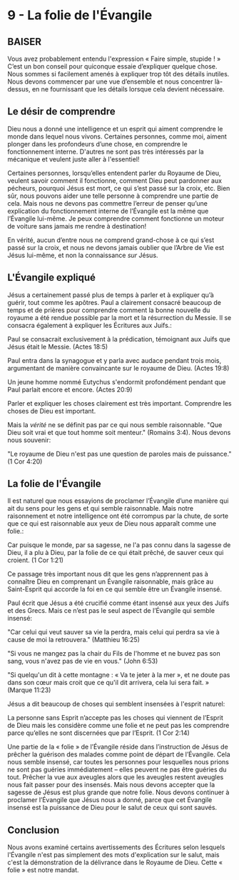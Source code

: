 # 9 - La folie de l'Évangile

## BAISER

Vous avez probablement entendu l'expression « Faire simple, stupide ! » C’est un bon conseil pour quiconque essaie d’expliquer quelque chose. Nous sommes si facilement amenés à expliquer trop tôt des détails inutiles. Nous devons commencer par une vue d’ensemble et nous concentrer là-dessus, en ne fournissant que les détails lorsque cela devient nécessaire.

## Le désir de comprendre

Dieu nous a donné une intelligence et un esprit qui aiment comprendre le monde dans lequel nous vivons. Certaines personnes, comme moi, aiment plonger dans les profondeurs d’une chose, en comprendre le fonctionnement interne. D'autres ne sont pas très intéressés par la mécanique et veulent juste aller à l'essentiel!

Certaines personnes, lorsqu’elles entendent parler du Royaume de Dieu, veulent savoir comment il fonctionne, comment Dieu peut pardonner aux pécheurs, pourquoi Jésus est mort, ce qui s’est passé sur la croix, etc. Bien sûr, nous pouvons aider une telle personne à comprendre une partie de cela. Mais nous ne devons pas commettre l’erreur de penser qu’une explication du fonctionnement interne de l’Évangile est la même que l’Évangile lui-même. Je peux comprendre comment fonctionne un moteur de voiture sans jamais me rendre à destination!

En vérité, aucun d’entre nous ne comprend grand-chose à ce qui s’est passé sur la croix, et nous ne devons jamais oublier que l’Arbre de Vie est Jésus lui-même, et non la connaissance *sur* Jésus.

## L'Évangile expliqué

Jésus a certainement passé plus de temps à parler et à expliquer qu’à guérir, tout comme les apôtres. Paul a clairement consacré beaucoup de temps et de prières pour comprendre comment la bonne nouvelle du royaume a été rendue possible par la mort et la résurrection du Messie. Il se consacra également à expliquer les Écritures aux Juifs.:

Paul se consacrait exclusivement à la prédication, témoignant aux Juifs que Jésus était le Messie. (Actes 18:5)

Paul entra dans la synagogue et y parla avec audace pendant trois mois, argumentant de manière convaincante sur le royaume de Dieu. (Actes 19:8)

Un jeune homme nommé Eutychus s'endormit profondément pendant que Paul parlait encore et encore. (Actes 20:9)

Parler et expliquer les choses clairement est très important. Comprendre les choses de Dieu est important.

Mais la *vérité* ne se définit pas par ce qui nous semble raisonnable. "Que Dieu soit vrai et que tout homme soit menteur." (Romains 3:4). Nous devons nous souvenir:

"Le royaume de Dieu n'est pas une question de paroles mais de puissance." (1 Cor 4:20)

## La folie de l'Évangile

Il est naturel que nous essayions de proclamer l’Évangile d’une manière qui ait du sens pour les gens et qui semble raisonnable. Mais notre raisonnement et notre intelligence ont été corrompus par la chute, de sorte que ce qui est raisonnable aux yeux de Dieu nous apparaît comme une folie.:

Car puisque le monde, par sa sagesse, ne l'a pas connu dans la sagesse de Dieu, il a plu à Dieu, par la folie de ce qui était prêché, de sauver ceux qui croient. (1 Cor 1:21)

Ce passage très important nous dit que les gens n’apprennent pas à connaître Dieu en comprenant un Évangile raisonnable, mais grâce au Saint-Esprit qui accorde la foi en ce qui semble être un Évangile insensé.

Paul écrit que Jésus a été crucifié comme étant insensé aux yeux des Juifs et des Grecs. Mais ce n’est pas le seul aspect de l’Évangile qui semble insensé:

"Car celui qui veut sauver sa vie la perdra, mais celui qui perdra sa vie à cause de moi la retrouvera." (Matthieu 16:25)

"Si vous ne mangez pas la chair du Fils de l'homme et ne buvez pas son sang, vous n'avez pas de vie en vous." (John 6:53)

"Si quelqu'un dit à cette montagne : « Va te jeter à la mer », et ne doute pas dans son cœur mais croit que ce qu'il dit arrivera, cela lui sera fait. » (Marque 11:23)

Jésus a dit beaucoup de choses qui semblent insensées à l'esprit naturel:

La personne sans Esprit n’accepte pas les choses qui viennent de l’Esprit de Dieu mais les considère comme une folie et ne peut pas les comprendre parce qu’elles ne sont discernées que par l’Esprit. (1 Cor 2:14)

Une partie de la « folie » de l’Évangile réside dans l’instruction de Jésus de prêcher la guérison des malades comme point de départ de l’Évangile. Cela nous semble insensé, car toutes les personnes pour lesquelles nous prions ne sont pas guéries immédiatement – ​​elles peuvent ne pas être guéries du tout. Prêcher la vue aux aveugles alors que les aveugles restent aveugles nous fait passer pour des insensés. Mais nous devons accepter que la sagesse de Jésus est plus grande que notre folie. Nous devons continuer à proclamer l’Évangile que Jésus nous a donné, parce que cet Évangile insensé est la puissance de Dieu pour le salut de ceux qui sont sauvés.

## Conclusion

Nous avons examiné certains avertissements des Écritures selon lesquels l'Évangile n'est pas simplement des mots d'explication sur le salut, mais c'est la démonstration de la délivrance dans le Royaume de Dieu. Cette « folie » est notre mandat.
